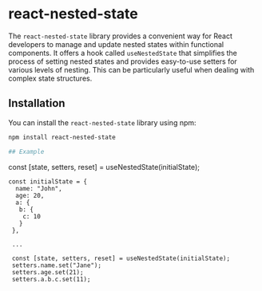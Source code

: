 # react-nested-state

The `react-nested-state` library provides a convenient way for React developers to manage and update nested states within functional components. It offers a hook called `useNestedState` that simplifies the process of setting nested states and provides easy-to-use setters for various levels of nesting. This can be particularly useful when dealing with complex state structures.

## Installation

You can install the `react-nested-state` library using npm:

```bash
npm install react-nested-state

## Example


```

const [state, setters, reset] = useNestedState(initialState);

```
const initialState = {
  name: "John",
  age: 20,
  a: {
   b: {
    c: 10
   }
 },

 ...

 const [state, setters, reset] = useNestedState(initialState);
 setters.name.set("Jane");
 setters.age.set(21);
 setters.a.b.c.set(11);

```
